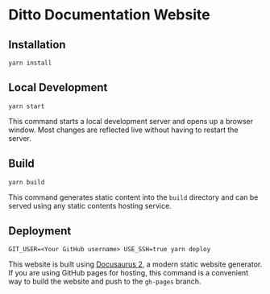 # Ditto Documentation Website

## Installation

```console
yarn install
```

## Local Development

```console
yarn start
```

This command starts a local development server and opens up a browser window. Most changes are reflected live without having to restart the server.

## Build

```console
yarn build
```

This command generates static content into the `build` directory and can be served using any static contents hosting service.

## Deployment

```console
GIT_USER=<Your GitHub username> USE_SSH=true yarn deploy
```

This website is built using [Docusaurus 2](https://docusaurus.io/), a modern static website generator.
If you are using GitHub pages for hosting, this command is a convenient way to build the website and push to the `gh-pages` branch.
